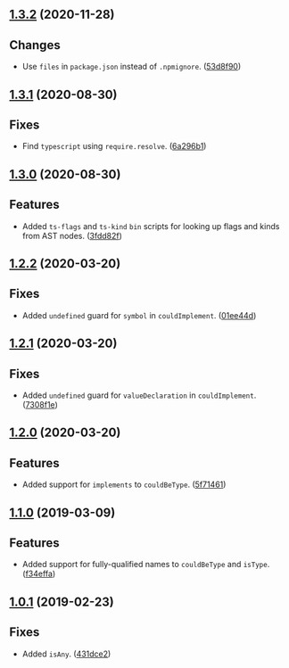 <a name="1.3.2"></a>
## [1.3.2](https://github.com/cartant/tsutils-etc/compare/v1.3.1...v1.3.2) (2020-11-28)

## Changes

* Use `files` in `package.json` instead of `.npmignore`. ([53d8f90](https://github.com/cartant/rxjs-tslint-rules/commit/53d8f90))

<a name="1.3.1"></a>
## [1.3.1](https://github.com/cartant/tsutils-etc/compare/v1.3.0...v1.3.1) (2020-08-30)

## Fixes

* Find `typescript` using `require.resolve`. ([6a296b1](https://github.com/cartant/rxjs-tslint-rules/commit/6a296b1))

<a name="1.3.0"></a>
## [1.3.0](https://github.com/cartant/tsutils-etc/compare/v1.2.2...v1.3.0) (2020-08-30)

## Features

* Added `ts-flags` and `ts-kind` `bin` scripts for looking up flags and kinds from AST nodes. ([3fdd82f](https://github.com/cartant/rxjs-tslint-rules/commit/3fdd82f))

<a name="1.2.2"></a>
## [1.2.2](https://github.com/cartant/tsutils-etc/compare/v1.2.1...v1.2.2) (2020-03-20)

## Fixes

* Added `undefined` guard for `symbol` in `couldImplement`. ([01ee44d](https://github.com/cartant/rxjs-tslint-rules/commit/01ee44d))

<a name="1.2.1"></a>
## [1.2.1](https://github.com/cartant/tsutils-etc/compare/v1.2.0...v1.2.1) (2020-03-20)

## Fixes

* Added `undefined` guard for `valueDeclaration` in `couldImplement`. ([7308f1e](https://github.com/cartant/rxjs-tslint-rules/commit/7308f1e))

<a name="1.2.0"></a>
## [1.2.0](https://github.com/cartant/tsutils-etc/compare/v1.1.0...v1.2.0) (2020-03-20)

## Features

* Added support for `implements` to `couldBeType`. ([5f71461](https://github.com/cartant/rxjs-tslint-rules/commit/5f71461))

<a name="1.1.0"></a>
## [1.1.0](https://github.com/cartant/tsutils-etc/compare/v1.0.1...v1.1.0) (2019-03-09)

## Features

* Added support for fully-qualified names to `couldBeType` and `isType`. ([f34effa](https://github.com/cartant/rxjs-tslint-rules/commit/f34effa))

<a name="1.0.1"></a>
## [1.0.1](https://github.com/cartant/tsutils-etc/compare/v1.0.0...v1.0.1) (2019-02-23)

## Fixes

* Added `isAny`. ([431dce2](https://github.com/cartant/rxjs-tslint-rules/commit/431dce2))